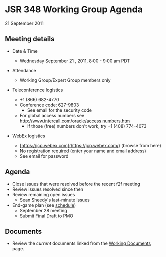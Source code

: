 # JSR 348 Working Group Agenda  
21 September 2011

## Meeting details

*   Date & Time
    *   Wednesday September 21 , 2011, 8:00 - 9:00 am PDT
*   Attendance
    *   Working Group/Expert Group members only  

*   Teleconference logistics
    *   +1 (866) 682-4770
    *   Conference code: 627-9803
        *   See email for the security code
    *   For global access numbers see [http://www.intercall.com/oracle/access numbers.htm](http://www.intercall.com/oracle/access_numbers.htm)
        *   If those (free) numbers don't work, try +1 (408) 774-4073
*   WebEx logistics
    *   [https://jcp.webex.com](https://jcp.webex.com/) (browse from here)
    *   No registration required (enter your name and email address)
    *   See email for password

## **Agenda**

*   Close issues that were resolved before the recent f2f meeting
*   Review issues resolved since then
*   Review remaining open issues
    *   Sean Sheedy's last-minute issues
*   End-game plan (see [schedule](/files/Working%20documents/Schedule.md))
    *   September 28 meeting
    *   Submit Final Draft to PMO

## Documents

*   Review the _current_ documents linked from the [Working Documents](https:/github.com/jcp-org/jsr348/pages/WorkingDocuments) page.